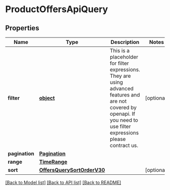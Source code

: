 # ProductOffersApiQuery

## Properties
Name | Type | Description | Notes
------------ | ------------- | ------------- | -------------
**filter** | [**object**](.md) | This is a placeholder for filter expressions. They are using advanced features and are not covered by openapi. If you need to use filter expressions please contract us. | [optional] 
**pagination** | [**Pagination**](Pagination.md) |  | 
**range** | [**TimeRange**](TimeRange.md) |  | 
**sort** | [**OffersQuerySortOrderV30**](OffersQuerySortOrderV30.md) |  | [optional] 

[[Back to Model list]](../README.md#documentation-for-models) [[Back to API list]](../README.md#documentation-for-api-endpoints) [[Back to README]](../README.md)


